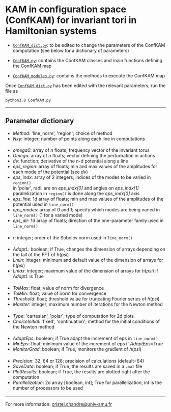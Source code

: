 # KAM in configuration space (ConfKAM) for invariant tori in Hamiltonian systems

- [`ConfKAM_dict.py`](https://github.com/cchandre/ConfKAM/blob/main/ConfKAM_dict.py): to be edited to change the parameters of the ConfKAM computation (see below for a dictionary of parameters)

- [`ConfKAM.py`](https://github.com/cchandre/ConfKAM/blob/main/ConfKAM.py): contains the ConfKAM classes and main functions defining the ConfKAM map

- [`ConfKAM_modules.py`](https://github.com/cchandre/ConfKAM/blob/main/ConfKAM_modules.py): contains the methods to execute the ConfKAM map

Once [`ConfKAM_dict.py`](https://github.com/cchandre/ConfKAM/blob/main/ConfKAM_dict.py) has been edited with the relevant parameters, run the file as 
```sh
python3.8 ConfKAM.py
```

___
##  Parameter dictionary

- *Method*: 'line_norm', 'region'; choice of method                                            
- *Nxy*: integer; number of points along each line in computations                                        
####                                                                                                   
- *omega0*: array of *n* floats; frequency vector of the invariant torus                                
- *Omega*: array of *n* floats; vector defining the perturbation in actions                             
- *dv*: function; derivative of the *n*-d potential along a line                                               
- *eps_region*: array of floats; min and max values of the amplitudes for each mode of the potential (see *dv*) 
- *eps_indx*: array of 2 integers; indices of the modes to be varied in `region()`                    
         in 'polar', radii are on *eps_indx[0]* and angles on *eps_indx[1]*                         
         parallelization in `region()` is done along the *eps_indx[0]* axis                               
- *eps_line*: 1d array of floats; min and max values of the amplitudes of the potential used in `line_norm()`   
- *eps_modes*: array of 0 and 1; specify which modes are being varied in `line_norm()` (1 for a varied mode)     
- *eps_dir*: 1d array of floats; direction of the one-parameter family used in `line_norm()`                 
####                                                                                           
- *r*: integer; order of the Sobolev norm used in `line_norm()`                                          
####                                                                                                           
- *AdaptL*: boolean; if True, changes the dimension of arrays depending on the tail of the FFT of *h*(*psi*)      
- *Lmin*: integer; minimum and default value of the dimension of arrays for *h*(*psi*)                           
- *Lmax*: integer; maximum value of the dimension of arrays for *h*(*psi*) if *AdaptL* is True                   
####                                                                                                         
- *TolMax*: float; value of norm for divergence                                                      
- *TolMin*: float; value of norm for convergence                                                           
- *Threshold*: float; threshold value for truncating Fourier series of *h*(*psi*)                                   
- *MaxIter*: integer; maximum number of iterations for the Newton method                                      
####                                                                                                         
- *Type*: 'cartesian', 'polar'; type of computation for 2d plots                                             
- *ChoiceInitial*: 'fixed', 'continuation'; method for the initial conditions of the Newton method             
####                                                                                                       
- *AdaptEps*: boolean; if True adapt the increment of eps in `line_norm()`                                   
- *MinEps*: float; minimum value of the increment of eps if *AdaptEps*=True                               
- *MonitorGrad*: boolean; if True, monitors the gradient of *h*(*psi*)                                      
####                                                                                 
- *Precision*: 32, 64 or 128; precision of calculations (default=64)                  
- *SaveData*: boolean; if True, the results are saved in a `.mat` file               
- *PlotResults*: boolean; if True, the results are plotted right after the computation              
- *Parallelization*: 2d array [boolean, int]; True for parallelization, int is the number of processors to be used
####
---
For more information: <cristel.chandre@univ-amu.fr>
